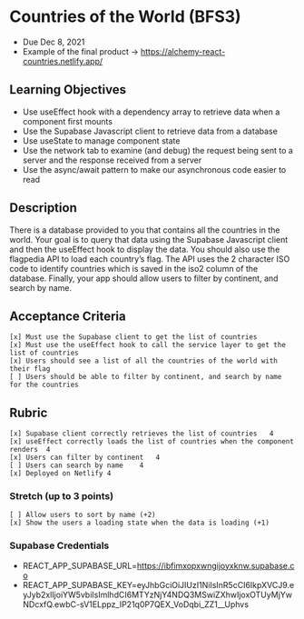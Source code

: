 # Countries of the World (BFS3)
- Due Dec 8, 2021
- Example of the final product -> https://alchemy-react-countries.netlify.app/

## Learning Objectives
- Use useEffect hook with a dependency array to retrieve data when a component first mounts
- Use the Supabase Javascript client to retrieve data from a database
- Use useState to manage component state
- Use the network tab to examine (and debug) the request being sent to a server and the response received from a server
- Use the async/await pattern to make our asynchronous code easier to read

## Description
There is a database provided to you that contains all the countries in the world. Your goal is to query that data using the Supabase Javascript client and then the useEffect hook to display the data. You should also use the flagpedia API to load each country’s flag. The API uses the 2 character ISO code to identify countries which is saved in the iso2 column of the database. Finally, your app should allow users to filter by continent, and search by name.

## Acceptance Criteria
    [x] Must use the Supabase client to get the list of countries
    [x] Must use the useEffect hook to call the service layer to get the list of countries
    [x] Users should see a list of all the countries of the world with their flag
    [ ] Users should be able to filter by continent, and search by name for the countries

## Rubric
    [x] Supabase client correctly retrieves the list of countries	4
    [x] useEffect correctly loads the list of countries when the component renders	4
    [x] Users can filter by continent	4
    [ ] Users can search by name	4
    [x] Deployed on Netlify	4

### Stretch (up to 3 points)
    [ ] Allow users to sort by name (+2) 
    [x] Show the users a loading state when the data is loading (+1)

### Supabase Credentials
- REACT_APP_SUPABASE_URL=https://ibfimxopxwngijoyxknw.supabase.co
- REACT_APP_SUPABASE_KEY=eyJhbGciOiJIUzI1NiIsInR5cCI6IkpXVCJ9.eyJyb2xlIjoiYW5vbiIsImlhdCI6MTYzNjY4NDQ3MSwiZXhwIjoxOTUyMjYwNDcxfQ.ewbC-sV1ELppz_IP21q0P7QEX_VoDqbi_ZZ1__Uphvs